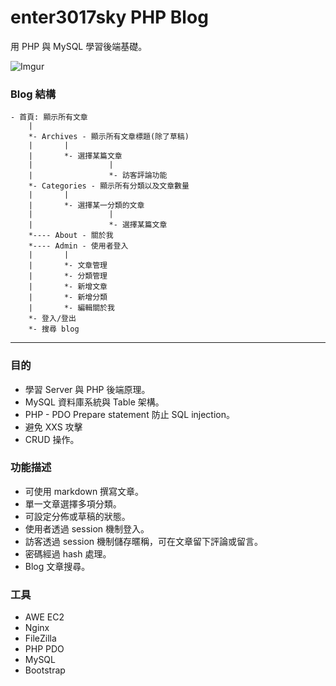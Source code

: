 # enter3017sky PHP Blog

用 PHP 與 MySQL 學習後端基礎。

![Imgur](https://i.imgur.com/ZGFcVJI.gif)

### Blog 結構

```
- 首頁: 顯示所有文章
    |
    *- Archives - 顯示所有文章標題(除了草稿)
    |       |
    |       *- 選擇某篇文章
    |                 |
    |                 *- 訪客評論功能
    *- Categories - 顯示所有分類以及文章數量
    |       |
    |       *- 選擇某一分類的文章
    |                 |
    |                 *- 選擇某篇文章
    *---- About - 關於我
    *---- Admin - 使用者登入
    |       |
    |       *- 文章管理
    |       *- 分類管理
    |       *- 新增文章
    |       *- 新增分類
    |       *- 編輯關於我
    *- 登入/登出
    *- 搜尋 blog
```

---

### 目的

- 學習 Server 與 PHP 後端原理。
- MySQL 資料庫系統與 Table 架構。
- PHP - PDO Prepare statement 防止 SQL injection。
- 避免 XXS 攻擊
- CRUD 操作。

### 功能描述

- 可使用 markdown 撰寫文章。
- 單一文章選擇多項分類。
- 可設定分佈或草稿的狀態。
- 使用者透過 session 機制登入。
- 訪客透過 session 機制儲存暱稱，可在文章留下評論或留言。
- 密碼經過 hash 處理。
- Blog 文章搜尋。

### 工具

- AWE EC2
- Nginx
- FileZilla
- PHP PDO
- MySQL
- Bootstrap


